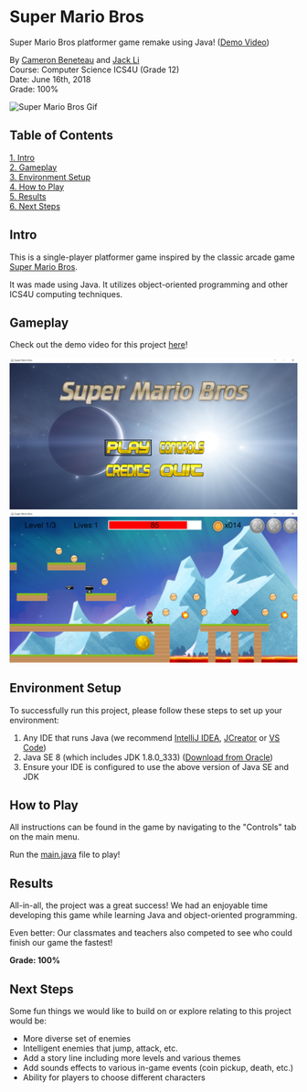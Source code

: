 # Super Mario Bros

Super Mario Bros platformer game remake using Java! ([Demo Video](https://youtu.be/Vowxk0cRR60))

By [Cameron Beneteau](https://github.com/CameronBeneteau) and [Jack Li](https://github.com/jackli10345)  
Course: Computer Science ICS4U (Grade 12)  
Date: June 16th, 2018  
Grade: 100%

![Super Mario Bros Gif](assets/SuperMarioBrosGif.gif)

## Table of Contents
[1. Intro](#Intro)  
[2. Gameplay](#Gameplay)  
[3. Environment Setup](#Environment-Setup)  
[4. How to Play](#How-to-Play)  
[5. Results](#Results)  
[6. Next Steps](#Next-Steps)

## Intro

This is a single-player platformer game inspired by the classic arcade game [Super Mario Bros](https://en.wikipedia.org/wiki/Super_Mario_Bros.).

It was made using Java. It utilizes object-oriented programming and other ICS4U computing techniques.

## Gameplay

Check out the demo video for this project [here](https://youtu.be/Vowxk0cRR60)!

![Super Mario Bros Main](assets/SuperMarioBrosMain.png)  
![Super Mario Bros Game](assets/SuperMarioBrosGame.png)

## Environment Setup

To successfully run this project, please follow these steps to set up your environment:

1. Any IDE that runs Java (we recommend [IntelliJ IDEA](https://www.jetbrains.com/idea/), [JCreator](https://www.deepcrazyworld.com/how-to-download-jcreator-pro/) or [VS Code](https://code.visualstudio.com/download))
2. Java SE 8 (which includes JDK 1.8.0_333) ([Download from Oracle](https://www.oracle.com/java/technologies/javase/javase8u211-later-archive-downloads.html))
3. Ensure your IDE is configured to use the above version of Java SE and JDK

## How to Play

All instructions can be found in the game by navigating to the "Controls" tab on the main menu.

Run the [main.java](main.java) file to play!

## Results

All-in-all, the project was a great success! We had an enjoyable time developing this game while learning Java and object-oriented programming.

Even better: Our classmates and teachers also competed to see who could finish our game the fastest!

**Grade: 100%**

## Next Steps
Some fun things we would like to build on or explore relating to this project would be:

- More diverse set of enemies
- Intelligent enemies that jump, attack, etc.
- Add a story line including more levels and various themes 
- Add sounds effects to various in-game events (coin pickup, death, etc.)
- Ability for players to choose different characters
